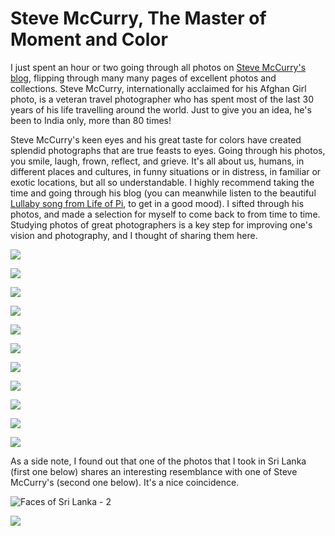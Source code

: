 # Steve McCurry, The Master of Moment and Color

I just spent an hour or two going through all photos on [Steve McCurry's blog](http://stevemccurry.wordpress.com/), flipping through many many pages of excellent photos and collections. Steve McCurry, internationally acclaimed for his Afghan Girl photo, is a veteran travel photographer who has spent most of the last 30 years of his life travelling around the world. Just to give you an idea, he's been to India only, more than 80 times! 

Steve McCurry's keen eyes and his great taste for colors have created splendid photographs that are true feasts to eyes. Going through his photos, you smile, laugh, frown, reflect, and grieve. It's all about us, humans, in different places and cultures, in funny situations or in distress, in familiar or exotic locations, but all so understandable. I highly recommend taking the time and going through his blog (you can meanwhile listen to the beautiful [Lullaby song from Life of Pi](http://youtu.be/KlCYCV1nuZc), to get in a good mood). I sifted through his photos, and made a selection for myself to come back to from time to time. Studying photos of great photographers is a key step for improving one's vision and photography, and I thought of sharing them here.

![](https://blogger.googleusercontent.com/img/b/R29vZ2xl/AVvXsEgM6lz0fuc7wLx3OoOaI8ah4aFK-g7OpslGE17j-vBCMXKb8e7e_CI4iDRqLs5wtewVNIKAJI2R1Wmyp87p8US-siU6mDGoh-l7SQK2YLmD9LBKhliQ-D8VqakpQTDTbodIBoKkhlovAhDH/s640/pakistan-10003.jpg)

![](http://stevemccurry.files.wordpress.com/2012/03/india-102191.jpg)

![](http://stevemccurry.files.wordpress.com/2012/06/india-10204.jpg)

![](http://stevemccurry.files.wordpress.com/2012/08/afghn-12135nf.jpg)

![](http://stevemccurry.files.wordpress.com/2012/03/india-10005nf41.jpg)

![](http://stevemccurry.files.wordpress.com/2010/10/europe-10042ns.jpg)

![](http://stevemccurry.files.wordpress.com/2013/01/india-10214-1.jpg?w=900\&h=602)

![](http://stevemccurry.files.wordpress.com/2009/11/india-10316ns7.jpg?w=450\&h=662)

![](http://stevemccurry.files.wordpress.com/2012/10/kashmir-10056.jpg)

![](http://stevemccurry.files.wordpress.com/2012/08/india-10723.jpg)

![](http://clairesemelka.files.wordpress.com/2012/02/srilanka-10006.jpg)

As a side note, I found out that one of the photos that I took in Sri Lanka (first one below) shares an interesting resemblance with one of Steve McCurry's (second one below). It's a nice coincidence.

![Faces of Sri Lanka - 2](http://farm8.staticflickr.com/7232/7140892081_0c7d8486e9_z.jpg)

![](https://blogger.googleusercontent.com/img/b/R29vZ2xl/AVvXsEjhTEpdwcmAo_wwZne5GzG9dS-5_-zFK5njXdYi3svGCL9oN69C6mVY2NM8JvRTbgKTZjn9Sr6CTejNyIjM5LdMZdjnBYLwEnKB4UMnFb7TvSqwequLwXinkTTZcTD5txTSxPhdj_6AS3jOzlWPqYYbVvcNB8FVT9P9jmf8d55COmpyK0gGKU3aIL5sYw/w640-h413/RefugeeGirlandHerFather.jpg)